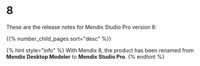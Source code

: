 # 8

These are the release notes for Mendix Studio Pro version 8:

{{% number_child_pages sort="desc" %}}

{% hint style="info" %}
With Mendix 8, the product has been renamed from **Mendix Desktop Modeler** to **Mendix Studio Pro**.
{% endhint %}